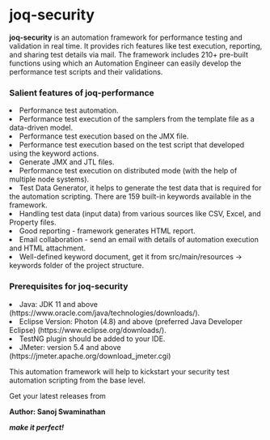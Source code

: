 # joq-security
**joq-security** is an automation framework for performance testing and validation in real time. It provides rich features like test execution, reporting, and sharing test details via mail. The framework includes 210+ pre-built functions using which an Automation Engineer can easily develop the performance test scripts and their validations.

<h3>Salient features of joq-performance</h3>
<li> Performance test automation.
<br><li> Performance test execution of the samplers from the template file as a data-driven model.
<br><li> Performance test execution based on the JMX file. 
<br><li> Performance test execution based on the test script that developed using the keyword actions.
<br><li> Generate JMX and JTL files.
<br><li> Performance test execution on distributed mode (with the help of multiple node systems).
<br><li> Test Data Generator, it helps to generate the test data that is required for the automation scripting. There are 159 built-in keywords available in the framework.
<br><li> Handling test data (input data) from various sources like CSV, Excel, and Property files. 
<br><li> Good reporting - framework generates HTML report.  
<br><li> Email collaboration - send an email with details of automation execution and HTML attachment. 
<br><li> Well-defined keyword document, get it from src/main/resources -> keywords folder of the project structure. 

<h3>Prerequisites for joq-security</h3>
<li>Java: JDK 11 and above (https://www.oracle.com/java/technologies/downloads/).
<br><li> Eclipse Version: Photon (4.8) and above (preferred Java Developer Eclipse) (https://www.eclipse.org/downloads/).	
<br><li>TestNG plugin should be added to your IDE.
<br><li> JMeter: version 5.4 and above (https://jmeter.apache.org/download_jmeter.cgi)

This automation framework will help to kickstart your security test automation scripting from the base level.	
	
Get your latest releases from 

**Author: Sanoj Swaminathan**
	
_**make it perfect!**_
